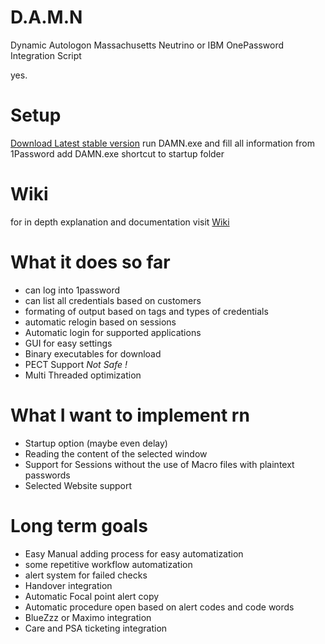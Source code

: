 # D.A.M.N
Dynamic Autologon Massachusetts Neutrino
or IBM OnePassword Integration Script 

yes.

# Setup
[Download Latest stable version](https://github.com/Logotrop/DAMN/releases)
run DAMN.exe and fill all information from 1Password
add DAMN.exe shortcut to startup folder

# Wiki
for in depth explanation and documentation visit [Wiki](https://github.com/Logotrop/DAMN/wiki)

# What it does so far
 - can log into 1password
 - can list all credentials based on customers
 - formating of output based on tags and types of credentials
 - automatic relogin based on sessions
 - Automatic login for supported applications
 - GUI for easy settings
 - Binary executables for download
 - PECT Support   *Not Safe !*
 - Multi Threaded optimization
 
# What I want to implement rn
 - Startup option (maybe even delay)
 - Reading the content of the selected window
 - Support for Sessions without the use of Macro files with plaintext passwords
 - Selected Website support
 
 
# Long term goals
 - Easy Manual adding process for easy automatization
 - some repetitive workflow automatization
 - alert system for failed checks
 - Handover integration
 - Automatic Focal point alert copy
 - Automatic procedure open based on alert codes and code words
 - BlueZzz or Maximo integration
 - Care and PSA ticketing integration
 
